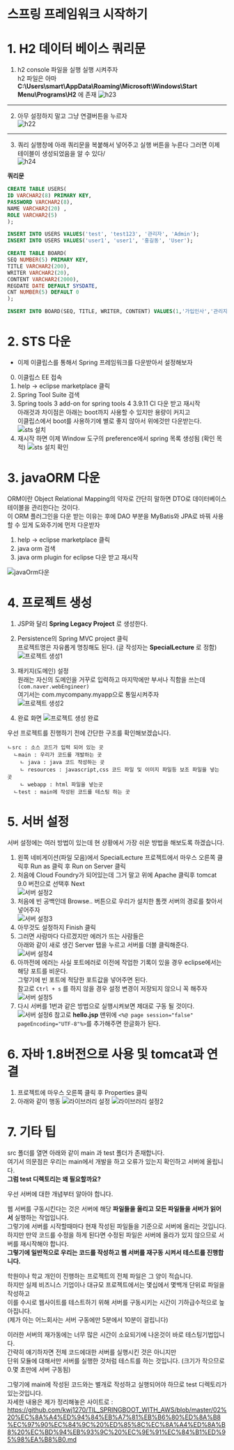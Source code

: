 스프링 프레임워크 시작하기
=======================  
# 1. H2 데이터 베이스 쿼리문
1. h2 console 파일을 실행 실행 시켜주자    
  h2 파일은 아마 **C:\Users\smart\AppData\Roaming\Microsoft\Windows\Start Menu\Programs\H2** 에 존재
![h23](https://user-images.githubusercontent.com/50267433/83959670-aee75100-a8ba-11ea-9392-5ce165d8093d.PNG)   
___   
2. 아무 설정하지 말고 그냥 연결버튼을 누르자  
![h22](https://user-images.githubusercontent.com/50267433/83959646-57e17c00-a8ba-11ea-8260-de540a9730d3.PNG)   
___  
3. 쿼리 실행창에 아래 쿼리문을 복붙해서 넣어주고 실행 버튼을 누른다
  그러면 이제 테이블이 생성되었음을 알 수 있다/  
![h24](https://user-images.githubusercontent.com/50267433/83959705-0eddf780-a8bb-11ea-8686-4e265cea5b3e.PNG)
  
**쿼리문**
```sql
CREATE TABLE USERS(
ID VARCHAR2(8) PRIMARY KEY,
PASSWORD VARCHAR2(8),
NAME VARCHAR2(20) ,
ROLE VARCHAR2(5)
);

INSERT INTO USERS VALUES('test', 'test123', '관리자', 'Admin');
INSERT INTO USERS VALUES('user1', 'user1', '홍길동', 'User');

CREATE TABLE BOARD(
SEQ NUMBER(5) PRIMARY KEY,
TITLE VARCHAR2(200),
WRITER VARCHAR2(20),
CONTENT VARCHAR2(2000),
REGDATE DATE DEFAULT SYSDATE,
CNT NUMBER(5) DEFAULT 0
);

INSERT INTO BOARD(SEQ, TITLE, WRITER, CONTENT) VALUES(1,'가입인사','관리자','잘 부탁드립니다...');
```
   

# 2. STS 다운  
* 이제 이클립스를 통해서 Spring 프레임워크를 다운받아서 설정해보자  

0. 이클립스 EE 접속   
1. help -> eclipse marketplace 클릭
2. Spring Tool Suite 검색
3. Spring tools 3 add-on for spring tools 4 3.9.11 CI 다운 받고 재시작       
아래것과 차이점은 아래는 boot까지 사용할 수 있지만 용량이 커지고        
이클립스에서 boot를 사용하기에 별로 좋지 않아서 위에것만 다운받는다.     
![sts 설치](https://user-images.githubusercontent.com/50267433/83959759-10f48600-a8bc-11ea-9b56-8e68347d8347.PNG)
4. 재시작 하면 이제 Window 도구의 preference에서 spring 목록 생성됨 (확인 목적)
![sts 설치 확인](https://user-images.githubusercontent.com/50267433/83959776-341f3580-a8bc-11ea-98b1-f38754ddf18c.PNG)

# 3. javaORM 다운 
ORM이란 Object Relational Mapping의 약자로 간단히 말하면 DTO로 데이터베이스 테이블을 관리한다는 것이다.      
이 ORM 플러그인을 다운 받는 이유는 후에 DAO 부분을 MyBatis와 JPA로 바꿔 사용할 수 있게 도와주기에 먼저 다운받자     

1. help -> eclipse marketplace 클릭
2. java orm 검색 
3. java orm plugin for eclipse 다운 받고 재시작 

![javaOrm다운](https://user-images.githubusercontent.com/50267433/84097612-137fe880-aa40-11ea-9b7a-e64f67a3c355.PNG)

# 4. 프로젝트 생성
1. JSP와 달리 **Spring Legacy Project** 로 생성한다.  
2. Persistence의 Spring MVC project 클릭  
프로젝트명은 자유롭게 명칭해도 된다. (글 작성자는 **SpecialLecture** 로 정함)   
![프로젝트 생성1](https://user-images.githubusercontent.com/50267433/83959889-3a61e180-a8bd-11ea-97c7-8467350562c1.PNG)
     
3. 패키지(도메인) 설정   
원래는 자신의 도메인을 거꾸로 입력하고 마지막에만 부서나 직함을 쓰는데 ```(com.naver.webEngineer)```  
여기서는 com.mycompany.myapp으로 통일시켜주자     
![프로젝트 생성2](https://user-images.githubusercontent.com/50267433/83959841-d3dcc380-a8bc-11ea-8e32-0fefeb099a71.PNG)

4. 완료 화면
![프로젝트 생성 완료](https://user-images.githubusercontent.com/50267433/83959903-7bf28c80-a8bd-11ea-9c5d-116c0d42bc0f.PNG)

우선 프로젝트를 진행하기 전에 간단한 구조를 확인해보겠습니다.          
```
ㄴsrc : 소스 코드가 입력 되어 있는 곳 
  ㄴmain : 우리가 코드를 개발하는 곳 
    ㄴ java : java 코드 작성하는 곳  
    ㄴ resources : javascript,css 코드 파일 및 이미지 파일등 보조 파일을 넣는 곳 
    ㄴ webapp : html 파일을 넣는곳  
  ㄴtest : main에 작성된 코드를 테스팅 하는 곳 
 ``` 
 
# 5. 서버 설정
서버 설정에는 여러 방법이 있는데 현 상황에서 가장 쉬운 방법을 해보도록 하겠습니다.   
1. 왼쪽 네비게이션(파일 모음)에서 SpecialLecture 프로젝트에서 마우스 오른쪽 클릭후 
 Run as 클릭 후 Run on Server 클릭 
2. 처음에 Cloud Foundry가 되어있는데 그거 말고 위에 Apache 클릭후 tomcat 9.0 버전으로 선택후 Next  
![서버 설정2](https://user-images.githubusercontent.com/50267433/83960233-3f289480-a8c1-11ea-91e4-c4289a888d9f.PNG)
3. 처음에 빈 공백인데 Browse.. 버튼으로 우리가 설치한 톰캣 서버의 경로를 찾아서 넣어주자    
![서버 설정3](https://user-images.githubusercontent.com/50267433/83960251-8f9ff200-a8c1-11ea-9b65-4f4c1d6b811e.PNG)
4. 아무것도 설정하지 Finish 클릭 
5. 그러면 사람마다 다르겠지만 에러가 뜨는 사람들은  
아래와 같이 새로 생긴 Server 탭을 누르고 서버를 더블 클릭해준다.  
![서버 설정4](https://user-images.githubusercontent.com/50267433/83960274-fa512d80-a8c1-11ea-8e57-077a75902557.PNG)
6. 아까전에 에러는 사실 포트에러로 이전에 작업한 기록이 있을 경우 eclipse에서는 해당 포트를 비운다.  
그렇기에 빈 포트에 적당한 포트값을 넣어주면 된다.  
참고로 ```Ctrl + s``` 를 하지 않을 경우 설정 변경이 저장되지 않으니 꼭 해주자
![서버 설정5](https://user-images.githubusercontent.com/50267433/83960319-7481b200-a8c2-11ea-9b8e-084645b329a9.PNG)
7. 다시 서버를 1번과 같은 방법으로 실행시켜보면 제대로 구동 될 것이다.   
![서버 설정6](https://user-images.githubusercontent.com/50267433/83960444-d1ca3300-a8c3-11ea-960e-0b804f195393.PNG)
참고로 **hello.jsp** 맨위에 ```<%@ page session="false" pageEncoding="UTF-8"%>```를 추가해주면 한글화가 된다.

# 6. 자바 1.8버전으로 사용 및 tomcat과 연결  
1. 프로젝트에 마우스 오른쪽 클릭 후 Properties 클릭
2. 아래와 같이 행동
![라이브러리 설정](https://user-images.githubusercontent.com/50267433/84023255-b98d0d80-a9c2-11ea-8e53-1b705ce36703.PNG)
![라이브러리 설정2](https://user-images.githubusercontent.com/50267433/84023303-cdd10a80-a9c2-11ea-8c5a-38905344df79.PNG)

# 7. 기타 팁 
src 폴더를 열면 아래와 같이 main 과 test 폴더가 존재합니다.              
여기서 의문점은 우리는 main에서 개발을 하고 오류가 있는지 확인하고 서버에 올립니다.     
**그럼 test 디렉토리는 왜 필요할까요?**        
 
우선 서버에 대한 개념부터 알아야 합니다.   

웹 서버를 구동시킨다는 것은 서버에 해당 **파일들을 올리고** **모든 파일들을 서버가 읽어서** 실행하는 작업입니다.     
그렇기에 서버를 시작할때마다 현재 작성된 파일들을 기준으로 서버에 올리는 것입니다.       
하지만 만약 코드를 수정을 하게 된다면 수정된 파일은 서버에 올라가 있지 않으므로 서버를 재시작해야 합니다.       
**그렇기에 일반적으로 우리는 코드를 작성하고 웹 서버를 재구동 시켜서 테스트를 진행합니다.**         
   
학원이나 학교 개인이 진행하는 프로젝트의 전체 파일은 그 양이 적습니다.                
하지만 실제 비즈니스 기업이나 대규모 프로젝트에서는 몇십에서 몇백개 단위로 파일을 작성하고           
이를 수시로 웹사이트를 테스트하기 위해 서버를 구동시키는 시간이 기하급수적으로 높아집니다.      
(제가 아는 어느회사는 서버 구동에만 5분에서 10분이 걸립니다)     
         
이러한 서버의 재가동에는 너무 많은 시간이 소요되기에 나온것이 바로 테스팅기법입니다.                
간략히 얘기하자면 전체 코드에대한 서버를 실행시킨 것은 아니지만      
단위 모듈에 대해서만 서버를 실행한 것처럼 테스트를 하는 것입니다. (크기가 작으므로 0.몇 초만에 서버 구동됨)             
    
그렇기에 main에 작성된 코드와는 별개로 작성하고 실행되어야 하므로 test 디렉토리가 있는것입니다.    
자세한 내용은 제가 정리해놓은 사이트로 : https://github.com/kwj1270/TIL_SPRINGBOOT_WITH_AWS/blob/master/02%20%EC%8A%A4%ED%94%84%EB%A7%81%EB%B6%80%ED%8A%B8%EC%97%90%EC%84%9C%20%ED%85%8C%EC%8A%A4%ED%8A%B8%20%EC%BD%94%EB%93%9C%20%EC%9E%91%EC%84%B1%ED%95%98%EA%B8%B0.md





